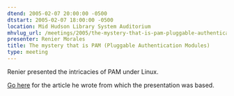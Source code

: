 ```yaml
---
dtend: 2005-02-07 20:00:00 -0500
dtstart: 2005-02-07 18:00:00 -0500
location: Mid Hudson Library System Auditorium
mhvlug_url: /meetings/2005/the-mystery-that-is-pam-pluggable-authentication-modules
presenter: Renier Morales
title: The mystery that is PAM (Pluggable Authentication Modules)
type: meeting
---
```



Renier presented the intricacies of PAM under Linux.

[Go here](http://linux.sys-con.com/node/49058) for the article he wrote from which the presentation was based.